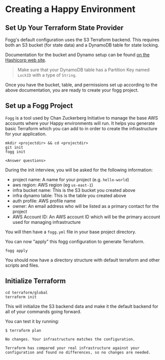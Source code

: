 # Creating a Happy Environment


## Set Up Your Terraform State Provider

Fogg's default configuration uses the S3 Terraform backend. This requires both an S3 bucket (for state data) and a DynamoDB table for state locking.

Documentation for the bucket and Dynamo setup can be found [on the Hashicorp web site](https://developer.hashicorp.com/terraform/language/settings/backends/s3). 

> Make sure that your DynamoDB table has a Partition Key named `LockID` with a type of `String`.

Once you have the bucket, table, and permissions set up according to the above documentation, you are ready to create your fogg project.


## Set up a Fogg Project

`Fogg` is a tool used by Chan Zuckerberg Initiative to manage the base AWS accounts where your Happy environments will run. It helps you generate basic Terraform which you can add to in order to create the infrastructure for your application. 



```
mkdir <projectdir> && cd <projectdir>
git init
fogg init

<Answer questions>

```

During the init interview, you will be asked for the following information:

* project name: A name for your project (e.g. `hello-world`)
* aws region: AWS region (eg `us-east-1`)
* infra bucket name: This is the S3 bucket you created above
* infra dynamo table: This is the table you created above
* auth profile: AWS profile name
* owner: An email address who will be listed as a primary contact for the project
* AWS Account ID: An AWS account ID which will be the primary account used for managing infrastructure

You will then have a `fogg.yml` file in your base project directory.

You can now "apply" this fogg configuration to generate Terraform.

```
fogg apply
```

You should now have a directory structure with default terraform and other scripts and files.

## Initialize Terraform

```
cd terraform/global
terraform init
```

This will initialize the S3 backend data and make it the default backend for all of your commands going forward.

You can test it by running:

```
$ terraform plan

No changes. Your infrastructure matches the configuration.

Terraform has compared your real infrastructure against your configuration and found no differences, so no changes are needed.
```


##  